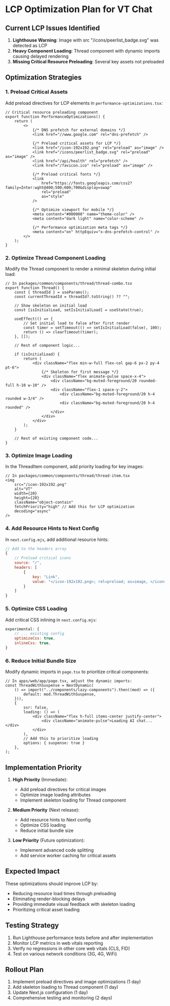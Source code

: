 # LCP Optimization Plan for VT Chat

## Current LCP Issues Identified

1. **Lighthouse Warning**: Image with src "/icons/peerlist_badge.svg" was detected as LCP
2. **Heavy Component Loading**: Thread component with dynamic imports causing delayed rendering
3. **Missing Critical Resource Preloading**: Several key assets not preloaded

## Optimization Strategies

### 1. Preload Critical Assets

Add preload directives for LCP elements in `performance-optimizations.tsx`:

```tsx
// Critical resource preloading component
export function PerformanceOptimizations() {
    return (
        <>
            {/* DNS prefetch for external domains */}
            <link href="//www.google.com" rel="dns-prefetch" />

            {/* Preload critical assets for LCP */}
            <link href="/icon-192x192.png" rel="preload" as="image" />
            <link href="/icons/peerlist_badge.svg" rel="preload" as="image" />
            <link href="/api/health" rel="prefetch" />
            <link href="/favicon.ico" rel="preload" as="image" />

            {/* Preload critical fonts */}
            <link 
                href="https://fonts.googleapis.com/css2?family=Inter:wght@400;500;600;700&display=swap" 
                rel="preload" 
                as="style" 
            />

            {/* Optimize viewport for mobile */}
            <meta content="#000000" name="theme-color" />
            <meta content="dark light" name="color-scheme" />

            {/* Performance optimization meta tags */}
            <meta content="on" httpEquiv="x-dns-prefetch-control" />
        </>
    );
}
```

### 2. Optimize Thread Component Loading

Modify the Thread component to render a minimal skeleton during initial load:

```tsx
// In packages/common/components/thread/thread-combo.tsx
export function Thread() {
    const { threadId } = useParams();
    const currentThreadId = threadId?.toString() ?? "";
    
    // Show skeleton on initial load
    const [isInitialLoad, setIsInitialLoad] = useState(true);
    
    useEffect(() => {
        // Set initial load to false after first render
        const timer = setTimeout(() => setIsInitialLoad(false), 100);
        return () => clearTimeout(timer);
    }, []);

    // Rest of component logic...

    if (isInitialLoad) {
        return (
            <div className="flex min-w-full flex-col gap-6 px-2 py-4 pt-6">
                {/* Skeleton for first message */}
                <div className="flex animate-pulse space-x-4">
                    <div className="bg-muted-foreground/20 rounded-full h-10 w-10" />
                    <div className="flex-1 space-y-2">
                        <div className="bg-muted-foreground/20 h-4 rounded w-3/4" />
                        <div className="bg-muted-foreground/20 h-4 rounded" />
                    </div>
                </div>
            </div>
        );
    }

    // Rest of existing component code...
}
```

### 3. Optimize Image Loading

In the ThreadItem component, add priority loading for key images:

```tsx
// In packages/common/components/thread/thread-item.tsx
<img
    src="/icon-192x192.png"
    alt="VT"
    width={20}
    height={20}
    className="object-contain"
    fetchPriority="high" // Add this for LCP optimization
    decoding="async"
/>
```

### 4. Add Resource Hints to Next Config

In `next.config.mjs`, add additional resource hints:

```js
// Add to the headers array
{
    // Preload critical icons
    source: "/",
    headers: [
        {
            key: "Link",
            value: "</icon-192x192.png>; rel=preload; as=image, </icons/peerlist_badge.svg>; rel=preload; as=image"
        }
    ]
}
```

### 5. Optimize CSS Loading

Add critical CSS inlining in `next.config.mjs`:

```js
experimental: {
    // ... existing config
    optimizeCss: true,
    inlineCss: true,
}
```

### 6. Reduce Initial Bundle Size

Modify dynamic imports in `page.tsx` to prioritize critical components:

```tsx
// In apps/web/app/page.tsx, adjust the dynamic imports:
const ThreadWithSuspense = NextDynamic(
    () => import("../components/lazy-components").then((mod) => ({
        default: mod.ThreadWithSuspense,
    })),
    {
        ssr: false,
        loading: () => (
            <div className="flex h-full items-center justify-center">
                <div className="animate-pulse">Loading AI chat...</div>
            </div>
        ),
        // Add this to prioritize loading
        options: { suspense: true }
    },
);
```

## Implementation Priority

1. **High Priority** (Immediate):
   - Add preload directives for critical images
   - Optimize image loading attributes
   - Implement skeleton loading for Thread component

2. **Medium Priority** (Next release):
   - Add resource hints to Next config
   - Optimize CSS loading
   - Reduce initial bundle size

3. **Low Priority** (Future optimization):
   - Implement advanced code splitting
   - Add service worker caching for critical assets

## Expected Impact

These optimizations should improve LCP by:
- Reducing resource load times through preloading
- Eliminating render-blocking delays
- Providing immediate visual feedback with skeleton loading
- Prioritizing critical asset loading

## Testing Strategy

1. Run Lighthouse performance tests before and after implementation
2. Monitor LCP metrics in web vitals reporting
3. Verify no regressions in other core web vitals (CLS, FID)
4. Test on various network conditions (3G, 4G, WiFi)

## Rollout Plan

1. Implement preload directives and image optimizations (1 day)
2. Add skeleton loading to Thread component (1 day)
3. Update Next.js configuration (1 day)
4. Comprehensive testing and monitoring (2 days)